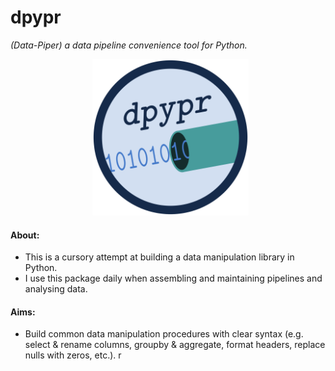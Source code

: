 # **dpypr**
*(Data-Piper) a data pipeline convenience tool for Python.*

<p align = "center">
  <img src = "logo/dpypr_logo.png" alt = "image" width = "250" height = "250">
</p>

#### About:
- This is a cursory attempt at building a data manipulation library in Python.
- I use this package daily when assembling and maintaining pipelines and 
analysing data.

#### Aims:
- Build common data manipulation procedures with clear syntax (e.g. select & 
rename columns, groupby & aggregate, format headers, replace nulls with zeros, 
etc.).
r